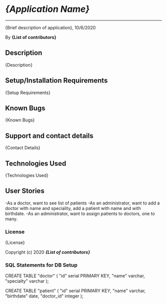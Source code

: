 # _{Application Name}_

---

{Brief description of application}, 10/6/2020

By **{List of contributors}**

## Description

{Description}

## Setup/Installation Requirements

{Setup Requirements}

## Known Bugs

{Known Bugs}

## Support and contact details

{Contact Details}

## Technologies Used

{Technologies Used}

## User Stories

-As a doctor, want to see list of patients
-As an administrator, want to add a doctor with name and speciality, add a patient with name and with birthdate.
-As an administrator, want to assign patients to doctors, one to many.

### License

{License}

Copyright (c) 2020 **_{List of contributors}_**

### SQL Statements for DB Setup

CREATE TABLE "doctor" (
"id" serial PRIMARY KEY,
"name" varchar,
"specialty" varchar
);

CREATE TABLE "patient" (
"id" serial PRIMARY KEY,
"name" varchar,
"birthdate" date,
"doctor_id" integer
);
